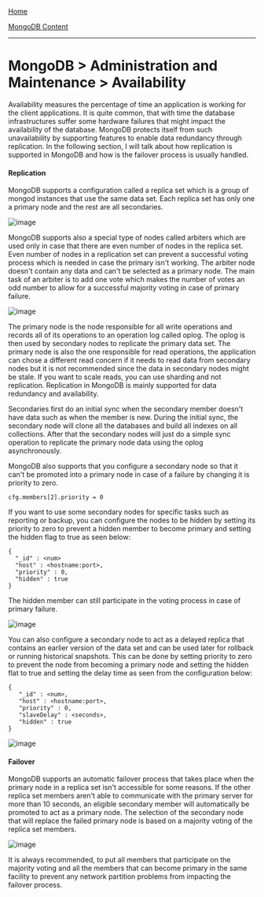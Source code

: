 [Home](../../index.md)

[MongoDB Content](../MongoDB.md)
___

# MongoDB > Administration and Maintenance > Availability

Availability measures the percentage of time an application is working for the client applications. It is quite common, that with time the database infrastructures suffer some hardware failures that might impact the availability of the database. MongoDB protects itself from such unavailability by supporting features to enable data redundancy through replication.  In the following section, I will talk about how replication is supported in MongoDB and how is the failover process is usually handled.



#### Replication

MongoDB supports a configuration called a replica set which is a group of mongod instances that use the same data set. Each replica set has only one a primary node and the rest are all secondaries. 

![image](https://docs.mongodb.org/manual/_images/replica-set-read-write-operations-primary.png)

MongoDB supports also a special type of nodes called arbiters which are used only in case that there are even number of nodes in the replica set. Even number of nodes in a replication set can prevent a successful voting process which is needed in case the primary isn't working. The arbiter node doesn't contain any data and can't be selected as a primary node. The main task of an arbiter is to add one vote which makes the number of votes an odd number to allow for a successful majority voting in case of primary failure.

![image](https://docs.mongodb.org/manual/_images/replica-set-primary-with-secondary-and-arbiter.png)

The primary node is the node responsible for all write operations and records all of its operations to an operation log called oplog. The oplog is then used by secondary nodes to replicate the primary data set. The primary node is also the one responsible for read operations, the application can chose a different read concern if it needs to read data from secondary nodes but it is not recommended since the data in secondary nodes might be stale. If you want to scale reads, you can use sharding and not replication. Replication in MongoDB is mainly supported for data redundancy and availability. 


Secondaries first do an initial sync when the secondary member doesn't have data such as when the member is new. During the initial sync, the secondary node will clone all the databases and build all indexes on all collections. After that the secondary nodes will just do a simple sync operation to replicate the primary node data using the oplog asynchronously. 


MongoDB also supports that you configure a secondary node so that it can't be promoted into a primary node in case of a failure by changing it is priority to zero. 

````
cfg.members[2].priority = 0
````

If you want to use some secondary nodes for specific tasks such as reporting or backup, you can configure the nodes to be hidden by setting its priority to zero to prevent a hidden member to become primary and setting the hidden flag to true as seen below:

````
{
  "_id" : <num>
  "host" : <hostname:port>,
  "priority" : 0,
  "hidden" : true
}
````



The hidden member can still participate in the voting process in case of primary failure.

![image](https://docs.mongodb.org/manual/_images/replica-set-hidden-member.png)



You can also configure a secondary node to act as a delayed replica that contains an earlier version of the data set and can be used later for rollback or running historical snapshots. This can be done by setting priority to zero to prevent the node from becoming a primary node and setting the hidden flat to true and setting the delay time as seen from the configuration below:


````
{
   "_id" : <num>,
   "host" : <hostname:port>,
   "priority" : 0,
   "slaveDelay" : <seconds>,
   "hidden" : true
}
````


![image](https://docs.mongodb.org/manual/_images/replica-set-delayed-member.png) 



#### Failover

MongoDB supports an automatic failover process that takes place when the primary node in a replica set isn't accessible for some reasons. If the other replica set members aren't able to communicate with the primary server for more than 10 seconds, an eligible secondary member will automatically be promoted to act as a primary node. The selection of the secondary node that will replace the failed primary node is based on a majority voting of the replica set members. 

![image](https://docs.mongodb.org/manual/_images/replica-set-trigger-election.png)

It is always recommended, to put all members that participate on the majority voting and all the members that can become primary in the same facility to prevent any network partition problems from impacting the failover process.










